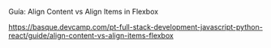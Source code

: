 Guía: Align Content vs Align Items in Flexbox

https://basque.devcamp.com/pt-full-stack-development-javascript-python-react/guide/align-content-vs-align-items-flexbox

